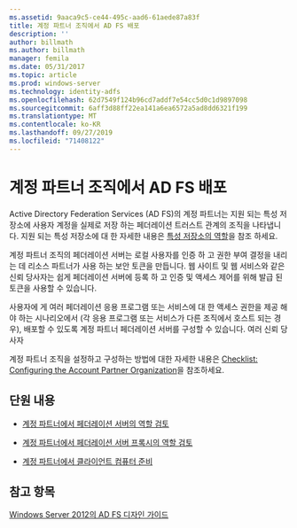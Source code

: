 ```yaml
---
ms.assetid: 9aaca9c5-ce44-495c-aad6-61aede87a83f
title: 계정 파트너 조직에서 AD FS 배포
description: ''
author: billmath
ms.author: billmath
manager: femila
ms.date: 05/31/2017
ms.topic: article
ms.prod: windows-server
ms.technology: identity-adfs
ms.openlocfilehash: 62d7549f124b96cd7addf7e54cc5d0c1d9897098
ms.sourcegitcommit: 6aff3d88ff22ea141a6ea6572a5ad8dd6321f199
ms.translationtype: MT
ms.contentlocale: ko-KR
ms.lasthandoff: 09/27/2019
ms.locfileid: "71408122"
---
```

# <a name="deploying-ad-fs-in-the-account-partner-organization"></a>계정 파트너 조직에서 AD FS 배포

Active Directory Federation Services \(AD FS\)의 계정 파트너는 지원 되는 특성 저장소에 사용자 계정을 실제로 저장 하는 페더레이션 트러스트 관계의 조직을 나타냅니다. 지원 되는 특성 저장소에 대 한 자세한 내용은 [특성 저장소의 역할](../../ad-fs/technical-reference/The-Role-of-Attribute-Stores.md)을 참조 하세요.  
  
계정 파트너 조직의 페더레이션 서버는 로컬 사용자를 인증 하 고 권한 부여 결정을 내리는 데 리소스 파트너가 사용 하는 보안 토큰을 만듭니다. 웹 사이트 및 웹 서비스와 같은 신뢰 당사자는 쉽게 페더레이션 서버에 등록 하 고 인증 및 액세스 제어를 위해 발급 된 토큰을 사용할 수 있습니다.  
  
사용자에 게 여러 페더레이션 응용 프로그램 또는 서비스에 대 한 액세스 권한을 제공 해야 하는 시나리오에서 (각 응용 프로그램 또는 서비스가 다른 조직에서 호스트 되는 경우), 배포할 수 있도록 계정 파트너 페더레이션 서버를 구성할 수 있습니다. 여러 신뢰 당사자  
  
계정 파트너 조직을 설정하고 구성하는 방법에 대한 자세한 내용은 [Checklist: Configuring the Account Partner Organization](../../ad-fs/deployment/Checklist--Configuring-the-Account-Partner-Organization.md)을 참조하세요.  
  
## <a name="in-this-section"></a>단원 내용  
  
-   [계정 파트너에서 페더레이션 서버의 역할 검토](Review-the-Role-of-the-Federation-Server-in-the-Account-Partner.md)  
  
-   [계정 파트너에서 페더레이션 서버 프록시의 역할 검토](Review-the-Role-of-the-Federation-Server-Proxy-in-the-Account-Partner.md)  
  
-   [계정 파트너에서 클라이언트 컴퓨터 준비](Prepare-Client-Computers-in-the-Account-Partner.md)  
  
## <a name="see-also"></a>참고 항목
[Windows Server 2012의 AD FS 디자인 가이드](AD-FS-Design-Guide-in-Windows-Server-2012.md)

